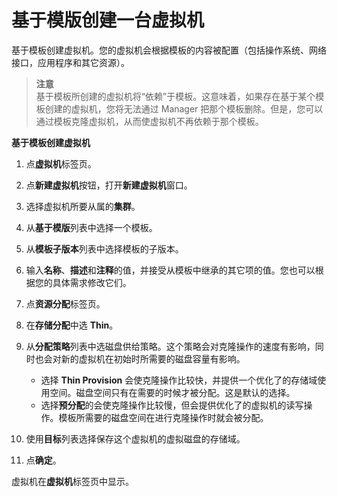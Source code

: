 # 基于模版创建一台虚拟机

基于模板创建虚拟机。您的虚拟机会根据模板的内容被配置（包括操作系统、网络接口，应用程序和其它资源）。

> **注意**<br/>
> 基于模板所创建的虚拟机将“依赖”于模板。这意味着，如果存在基于某个模板创建的虚拟机，您将无法通过 Manager 把那个模板删除。但是，您可以通过模板克隆虚拟机，从而使虚拟机不再依赖于那个模板。

**基于模板创建虚拟机**
1. 点**虚拟机**标签页。

2. 点**新建虚拟机**按钮，打开**新建虚拟机**窗口。

3. 选择虚拟机所要从属的**集群**。

4. 从**基于模版**列表中选择一个模板。

5. 从**模板子版本**列表中选择模板的子版本。

6. 输入**名称**、**描述**和**注释**的值，并接受从模板中继承的其它项的值。您也可以根据您的具体需求修改它们。

7. 点**资源分配**标签页。

8. 在**存储分配**中选 **Thin**。

9. 从**分配策略**列表中选磁盘供给策略。这个策略会对克隆操作的速度有影响，同时也会对新的虚拟机在初始时所需要的磁盘容量有影响。
   * 选择 **Thin Provision** 会使克隆操作比较快，并提供一个优化了的存储域使用空间。磁盘空间只有在需要的时候才被分配。这是默认的选择。
   * 选择**预分配**的会使克隆操作比较慢，但会提供优化了的虚拟机的读写操作。模板所需要的磁盘空间在进行克隆操作时就会被分配。

10. 使用**目标**列表选择保存这个虚拟机的虚拟磁盘的存储域。

11. 点**确定**。

虚拟机在**虚拟机**标签页中显示。
